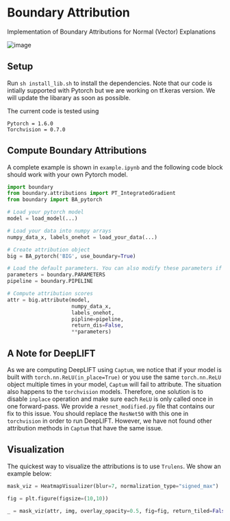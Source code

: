 # Boundary Attribution
Implementation of Boundary Attributions for Normal (Vector) Explanations

![image](media/demo.png)

## Setup
Run `sh install_lib.sh` to install the dependencies. Note that our code is intially supported with Pytorch but we are working on tf.keras version. We will update the libarary as soon as possible. 

The current code is tested using 
```
Pytorch = 1.6.0
Torchvision = 0.7.0
```

## Compute Boundary Attributions

A complete example is shown in `example.ipynb` and the following code block should work with your own Pytorch model.

```python
import boundary
from boundary.attributions import PT_IntegratedGradient
from boundary import BA_pytorch

# Load your pytorch model
model = load_model(...) 

# Load your data into numpy arrays
numpy_data_x, labels_onehot = load_your_data(...)

# Create attribution object 
big = BA_pytorch('BIG', use_boundary=True)

# Load the default parameters. You can also modify these parameters if needed.
parameters = boundary.PARAMETERS
pipeline = boundary.PIPELINE

# Compute attribution scores
attr = big.attribute(model,
                     numpy_data_x,
                     labels_onehot,
                     pipline=pipeline,
                     return_dis=False,
                     **parameters)
```


## A Note for DeepLIFT
As we are computing DeepLIFT using `Captum`, we notice that if your model is built with `torch.nn.ReLU(in_place=True)` or you use the same `torch.nn.ReLU` object multiple times in your model, `Captum` will fail to attribute. The situation also happens to the `torchvision` models. Therefore, one solution is to disable `inplace` operation and make sure each `ReLU` is only called once in one forward-pass. We provide a `resnet_modified.py` file that contains our fix to this issue. You should replace the `ResNet50` with this one in `torchvision` in order to run DeepLIFT. However, we have not found other attribution methods in `Captum` that have the same issue. 

## Visualization

The quickest way to visualize the attributions is to use `Trulens`. We show an example below:

```python
mask_viz = HeatmapVisualizer(blur=7, normalization_type="signed_max")

fig = plt.figure(figsize=(10,10))

_ = mask_viz(attr, img, overlay_opacity=0.5, fig=fig, return_tiled=False)
```












